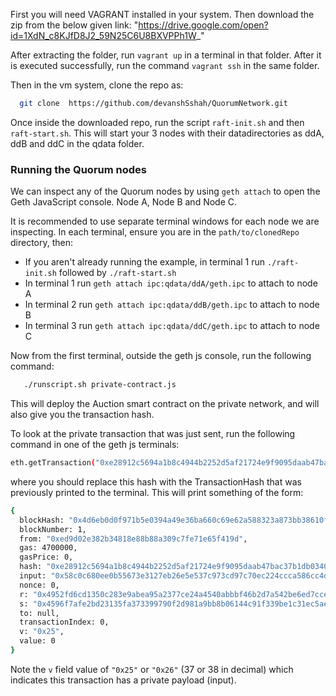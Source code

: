 
First you will need VAGRANT installed in your system. Then download the zip from the below given link:
"https://drive.google.com/open?id=1XdN_c8KJfD8J2_59N25C6U8BXVPPh1W_"

After extracting the folder, run `vagrant up` in a terminal in that folder. 
After it is executed successfully, run the command `vagrant ssh` in the same folder.
 
Then in the vm system, clone the repo as: 
```sh
  git clone  https://github.com/devanshSshah/QuorumNetwork.git
```

Once inside the downloaded repo, run the script `raft-init.sh` and then `raft-start.sh`. This will start your 3 nodes with their datadirectories as ddA, ddB and ddC in the qdata folder.

### Running the Quorum nodes

We can inspect any of the Quorum nodes by using `geth attach` to open the Geth JavaScript console. Node A, Node B and Node C.  

It is recommended to use separate terminal windows for each node we are inspecting.  In each terminal, ensure you are in the `path/to/clonedRepo` directory, then:

- If you aren't already running the example, in terminal 1 run `./raft-init.sh` followed by `./raft-start.sh`
- In terminal 1 run `geth attach ipc:qdata/ddA/geth.ipc` to attach to node A
- In terminal 2 run `geth attach ipc:qdata/ddB/geth.ipc` to attach to node B
- In terminal 3 run `geth attach ipc:qdata/ddC/geth.ipc` to attach to node C

Now from the first terminal, outside the geth js console, run the following command: 
```sh
   ./runscript.sh private-contract.js
```
This will deploy the Auction smart contract on the private network, and will also give you the transaction hash.

To look at the private transaction that was just sent, run the following command in one of the geth js terminals:
```sh
eth.getTransaction("0xe28912c5694a1b8c4944b2252d5af21724e9f9095daab47bac37b1db0340e0bf")
```
where you should replace this hash with the TransactionHash that was previously printed to the terminal.  This will print something of the form:
```sh
{
  blockHash: "0x4d6eb0d0f971b5e0394a49e36ba660c69e62a588323a873bb38610f7b9690b34",
  blockNumber: 1,
  from: "0xed9d02e382b34818e88b88a309c7fe71e65f419d",
  gas: 4700000,
  gasPrice: 0,
  hash: "0xe28912c5694a1b8c4944b2252d5af21724e9f9095daab47bac37b1db0340e0bf",
  input: "0x58c0c680ee0b55673e3127eb26e5e537c973cd97c70ec224ccca586cc4d31ae042d2c55704b881d26ca013f15ade30df2dd196da44368b4a7abfec4a2022ec6f",
  nonce: 0,
  r: "0x4952fd6cd1350c283e9abea95a2377ce24a4540abbbf46b2d7a542be6ed7cce5",
  s: "0x4596f7afe2bd23135fa373399790f2d981a9bb8b06144c91f339be1c31ec5aeb",
  to: null,
  transactionIndex: 0,
  v: "0x25",
  value: 0
}
```

Note the `v` field value of `"0x25"` or `"0x26"` (37 or 38 in decimal) which indicates this transaction has a private payload (input). 



